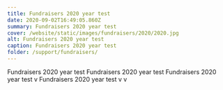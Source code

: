 ```yaml
---
title: Fundraisers 2020 year test
date: 2020-09-02T16:49:05.860Z
summary: Fundraisers 2020 year test
cover: /website/static/images/fundraisers/2020/2020.jpg
alt: Fundraisers 2020 year test
caption: Fundraisers 2020 year test
folder: /support/fundraisers/
---
```

Fundraisers 2020 year test Fundraisers 2020 year test Fundraisers 2020 year test v Fundraisers 2020 year test v v